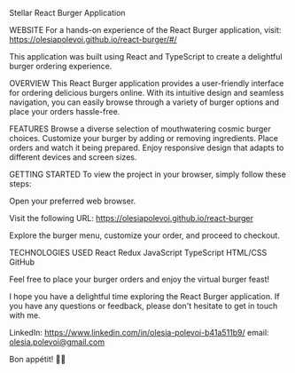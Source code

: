 Stellar React Burger Application

WEBSITE
For a hands-on experience of the React Burger application, visit: https://olesiapolevoi.github.io/react-burger/#/

This application was built using React and TypeScript to create a delightful burger ordering experience.

OVERVIEW
This React Burger application provides a user-friendly interface for ordering delicious burgers online. With its intuitive design and seamless navigation, you can easily browse through a variety of burger options and place your orders hassle-free.

FEATURES
Browse a diverse selection of mouthwatering cosmic burger choices.
Customize your burger by adding or removing ingredients.
Place orders and watch it being prepared.
Enjoy responsive design that adapts to different devices and screen sizes.

GETTING STARTED
To view the project in your browser, simply follow these steps:

Open your preferred web browser.

Visit the following URL: https://olesiapolevoi.github.io/react-burger

Explore the burger menu, customize your order, and proceed to checkout.

TECHNOLOGIES USED
React
Redux
JavaScript
TypeScript
HTML/CSS
GitHub

Feel free to place your burger orders and enjoy the virtual burger feast!

I hope you have a delightful time exploring the React Burger application. If you have any questions or feedback, please don't hesitate to get in touch with me.

LinkedIn: https://www.linkedin.com/in/olesia-polevoi-b41a511b9/
email: olesia.polevoi@gmail.com

Bon appétit! 🍔🍟
